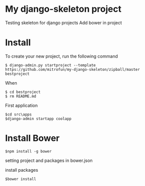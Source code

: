My django-skeleton project
=====

Testing skeleton for django projects
Add bower in project

Install
=======

To create your new project, run the following command


    $ django-admin.py startproject --template https://github.com/mitrofun/my-django-skeleton/zipball/master bestproject
    
When 
    
    $ cd bestproject
    $ rm README.md
    
First application
    
    $cd src\apps
    $django-admin startapp coolapp
    

Install Bower
=====

    $npm install -g bower

setting project and packages in bower.json

install packages

    $bower install
